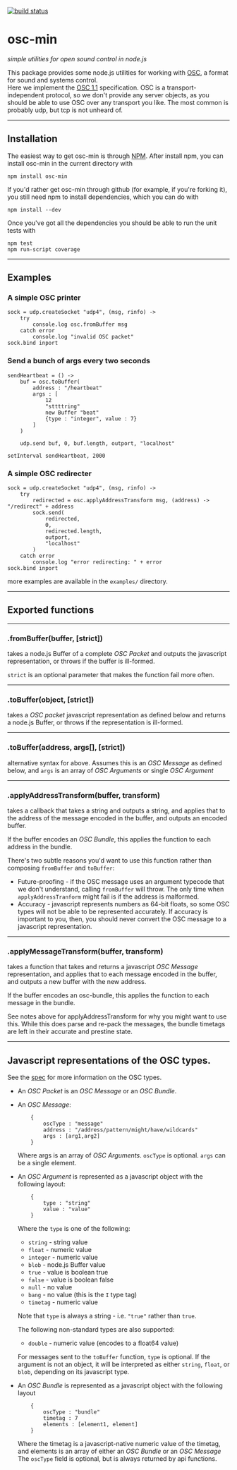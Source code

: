 [![build status](https://secure.travis-ci.org/russellmcc/node-osc-min.png)](http://travis-ci.org/russellmcc/node-osc-min)
# osc-min

_simple utilities for open sound control in node.js_

This package provides some node.js utilities for working with 
[OSC](http://opensoundcontrol.org/), a format for sound and systems control.  
Here we implement the [OSC 1.1][spec11] specification.  OSC is a transport-independent
protocol, so we don't provide any server objects, as you should be able to 
use OSC over any transport you like.  The most common is probably udp, but tcp
is not unheard of.

[spec11]: http://opensoundcontrol.org/spec-1_1

----
## Installation
 
The easiest way to get osc-min is through [NPM](http://npmjs.org).
After install npm, you can install osc-min in the current directory with
 
```
npm install osc-min
```
 
If you'd rather get osc-min through github (for example, if you're forking
it), you still need npm to install dependencies, which you can do with
 
```
npm install --dev
```
 
Once you've got all the dependencies you should be able to run the unit
tests with 
 
```
npm test
npm run-script coverage
```

----
## Examples
### A simple OSC printer
```coffee-script
sock = udp.createSocket "udp4", (msg, rinfo) ->
    try
        console.log osc.fromBuffer msg
    catch error
        console.log "invalid OSC packet"
sock.bind inport

```
### Send a bunch of args every two seconds
```coffee-script
sendHeartbeat = () ->
    buf = osc.toBuffer(
        address : "/heartbeat"
        args : [
            12
            "sttttring"
            new Buffer "beat"
            {type : "integer", value : 7}
        ]
    )

    udp.send buf, 0, buf.length, outport, "localhost"

setInterval sendHeartbeat, 2000
```
### A simple OSC redirecter
```coffee-script
sock = udp.createSocket "udp4", (msg, rinfo) ->
    try
        redirected = osc.applyAddressTransform msg, (address) -> "/redirect" + address
        sock.send(
            redirected,
            0,
            redirected.length,
            outport,
            "localhost"
        )
    catch error
        console.log "error redirecting: " + error
sock.bind inport
```


more examples are available in the `examples/` directory.

----
## Exported functions

------
### .fromBuffer(buffer, [strict])
takes a node.js Buffer of a complete _OSC Packet_ and 
outputs the javascript representation, or throws if the buffer is ill-formed.

`strict` is an optional parameter that makes the function fail more often.

----
### .toBuffer(object, [strict])
takes a _OSC packet_ javascript representation as defined below and returns
a node.js Buffer, or throws if the representation is ill-formed.

----
### .toBuffer(address, args[], [strict])
alternative syntax for above.  Assumes this is an _OSC Message_ as defined below, 
and `args` is an array of _OSC Arguments_ or single _OSC Argument_

----
### .applyAddressTransform(buffer, transform)
takes a callback that takes a string and outputs a string,
and applies that to the address of the message encoded in the buffer,
and outputs an encoded buffer.

If the buffer encodes an _OSC Bundle_, this applies the function to each address 
in the bundle.

There's two subtle reasons you'd want to use this function rather than 
composing `fromBuffer` and `toBuffer`:
  - Future-proofing - if the OSC message uses an argument typecode that
    we don't understand, calling `fromBuffer` will throw.  The only time
    when `applyAddressTranform` might fail is if the address is malformed.
  - Accuracy - javascript represents numbers as 64-bit floats, so some
    OSC types will not be able to be represented accurately.  If accuracy
    is important to you, then, you should never convert the OSC message to a
    javascript representation.

----
### .applyMessageTransform(buffer, transform)
takes a function that takes and returns a javascript _OSC Message_ representation,
and applies that to each message encoded in the buffer,
and outputs a new buffer with the new address.

If the buffer encodes an osc-bundle, this applies the function to each message 
in the bundle.

See notes above for applyAddressTransform for why you might want to use this.
While this does parse and re-pack the messages, the bundle timetags are left
in their accurate and prestine state.

----
## Javascript representations of the OSC types.  
See the [spec][spec] for more information on the OSC types.

+ An _OSC Packet_ is an _OSC Message_ or an _OSC Bundle_.

+ An _OSC Message_:

          {
              oscType : "message"
              address : "/address/pattern/might/have/wildcards"
              args : [arg1,arg2]
          }

   Where args is an array of _OSC Arguments_.  `oscType` is optional.
   `args` can be a single element.

+ An _OSC Argument_ is represented as a javascript object with the following layout:

          {
              type : "string"
              value : "value"
          }

   Where the `type` is one of the following:
   + `string` - string value
   + `float` - numeric value
   + `integer` - numeric value
   + `blob` - node.js Buffer value
   + `true` - value is boolean true
   + `false` - value is boolean false
   + `null` - no value
   + `bang` - no value (this is the `I` type tag)
   + `timetag` - numeric value

   Note that `type` is always a string - i.e. `"true"` rather than `true`.
  
   The following non-standard types are also supported:
   + `double` - numeric value (encodes to a float64 value)

   
   For messages sent to the `toBuffer` function, `type` is optional.
   If the argument is not an object, it will be interpreted as either
   `string`, `float`, or `blob`, depending on its javascript type.

+ An _OSC Bundle_ is represented as a javascript object with the following layout

          {
              oscType : "bundle"
              timetag : 7
              elements : [element1, element]
          }

  Where the timetag is a javascript-native numeric value of the timetag,
  and elements is an array of either an _OSC Bundle_ or an _OSC Message_
  The `oscType` field is optional, but is always returned by api functions.

[spec]: http://opensoundcontrol.org/spec-1_0

